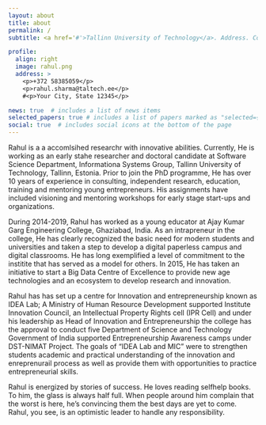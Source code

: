 ```yaml
---
layout: about
title: about
permalink: /
subtitle: <a href='#'>Tallinn University of Technology</a>. Address. Contacts. Moto. Etc.

profile:
  align: right
  image: rahul.png
  address: >
    <p>+372 58385059</p>
    <p>rahul.sharma@taltech.ee</p>
    #<p>Your City, State 12345</p>

news: true  # includes a list of news items
selected_papers: true # includes a list of papers marked as "selected={true}"
social: true  # includes social icons at the bottom of the page
---
```


Rahul is a a accomlsihed researchr with innovative abilities. Currently, He is working as an early stahe researcher and doctoral candidate at Software Science Department, Informationa Systems Group, Tallinn University of Technology, Tallinn, Estonia. Prior to join the PhD programme, He has over 10 years of experience in consulting, independent research, education, training and mentoring young entrepreneurs. His assignments have included visioning and mentoring workshops for early stage start-ups and organizations.

During 2014-2019, Rahul has worked as a young educator at Ajay Kumar Garg Engineering College, Ghaziabad, India. As an intrapreneur in the college, He has clearly recognized the basic need for modern students and universities and taken a step to develop a digital paperless campus and digital classrooms. He has long exemplified a level of commitment to the institite that has served as a model for others. In 2015, He has taken an initiative to start a Big Data Centre of Excellence to provide new age technologies and an ecosystem to develop research and innovation.

Rahul has has set up a centre for Innovation and entrepreneurship known as IDEA Lab; A Ministry of Human Resource Development supported Institute Innovation Council, an Intellectual Property Rights cell (IPR Cell) and under his leadership as Head of Innovation and Entrepreneurship the college has the approval to conduct five Department of Science and Technology Government of India supported Entrepreneurship Awareness camps under DST-NIMAT Project. The goals of “IDEA Lab and MIC” were to strengthen students academic and practical understanding of the innovation and enreprenurail process as well as provide them with opportunities to practice entrepreneurial skills. 

Rahul is energized by stories of success. He loves reading selfhelp books. To him, the glass is always half full. When people around him complain that the worst is here, he’s convincing them the best days are yet to come. Rahul, you see, is an optimistic leader to handle any responsibility.


